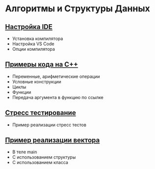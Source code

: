 # Алгоритмы и Структуры Данных

## [Настройка IDE](ide.md)
- Установка компилятора
- Настройка VS Code
- Опции компилятора

## [Примеры кода на C++](examples.md)
- Переменные, арифметические операции
- Условные конструкции
- Циклы
- Функции
- Передача аргумента в функцию по ссылке

## [Стресс тестирование](stress.md)
- Пример реализации стресс тестов

## [Пример реализации вектора](struct.md)
- В теле main
- С использованием структуры
- С использованием класса

